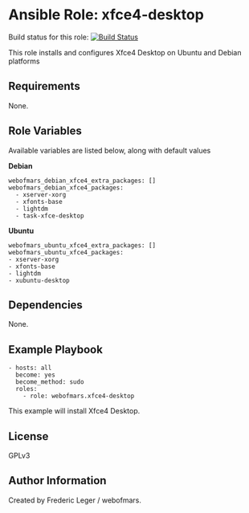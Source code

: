 Ansible Role: xfce4-desktop
=====================

Build status for this role: [![Build Status](https://travis-ci.org/webofmars/ansible-xfce4-desktop.svg?branch=master)](https://travis-ci.org/webofmars/ansible-xfce4-desktop.svg?branch=master)


This role installs and configures Xfce4 Desktop on Ubuntu and Debian platforms

Requirements
------------

None.

Role Variables
--------------

Available variables are listed below, along with default values

**Debian**

```
webofmars_debian_xfce4_extra_packages: []
webofmars_debian_xfce4_packages:
  - xserver-xorg
  - xfonts-base
  - lightdm
  - task-xfce-desktop
```

**Ubuntu**

```
webofmars_ubuntu_xfce4_extra_packages: []
webofmars_ubuntu_xfce4_packages:
- xserver-xorg
- xfonts-base
- lightdm
- xubuntu-desktop
```

Dependencies
------------

None.

Example Playbook
----------------
```
- hosts: all
  become: yes
  become_method: sudo
  roles:
    - role: webofmars.xfce4-desktop
```
This example will install Xfce4 Desktop.


License
-------

GPLv3


Author Information
------------------

Created by Frederic Leger / webofmars.